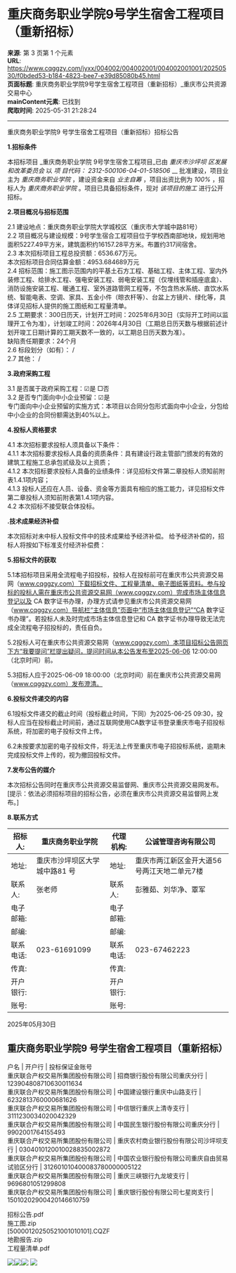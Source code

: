 # 重庆商务职业学院9号学生宿舍工程项目（重新招标）

**来源**: 第 3 页第 1 个元素  
**URL**: https://www.cqggzy.com/jyxx/004002/004002001/004002001001/20250530/f0bded53-b184-4823-bee7-e39d85080b45.html  
**页面标题**: 重庆商务职业学院9号学生宿舍工程项目（重新招标）_重庆市公共资源交易中心  
**mainContent元素**: 已找到  
**爬取时间**: 2025-05-31 21:28:24

---

重庆商务职业学院9 号学生宿舍工程项目（重新招标）招标公告

**1.招标条件**

本招标项目 _重庆商务职业学院 9号学生宿舍工程项目_已由 _重庆市沙坪坝_ _区发展和改革委员会_ 以 _项_ _目代码： 2312-500106-04-01-518506_ __ 批准建设，项目业主为 _重庆商务职业学院_ ，建设资金来自 _业主自筹_ ，项目出资比例为 _100%_ ，招标人为 _重庆商务职业学院_ 。项目已具备招标条件，现对 _该项目的施工_ 进行公开招标。

**2.项目概况与招标范围**

2.1 建设地点：重庆商务职业学院大学城校区（重庆市大学城中路81号）   
2.2 项目概况与建设规模：9号学生宿合工程项目位于学校西南部地块，规划用地面积5227.49平方米，建筑面积约16157.28平方米。布置约317间宿舍。   
2.3 本次招标项目工程总投资额：6536.67万元。   
本次招标项目合同估算金额：4953.684689万元   
2.4 招标范围：施工图示范围内的平基土石方工程、基础工程、主体工程、室内外装修工程、给排水工程、强电安装工程、弱电安装工程（仅埋线管和插座底盒）、消防设施安装工程、暖通工程、室外道路管网工程等，不包含热水系统、直饮水系统、智能电表、空调、家具、五金小件（晾衣杆等）、台盆上方镜片、绿化等，具体详见招标人提供的施工图纸和工程量清单。   
2.5 工期要求：300日历天，计划开工时间：2025年6月30日（实际开工时间以监理开工令为准），计划竣工时间：2026年4月30日（工期总日历天数与根据前述计划开竣工日期计算的工期天数不一致的，以工期总日历天数为准）。   
缺陷责任期要求：24个月   
2.6 标段划分（如有）： /   
2.7 其他： / 

  


**3.政府采购工程**

3.1 是否属于政府采购工程：☑是 □否   
3.2 是否专门面向中小企业预留：☑是   
专门面向中小企业预留的实施方式：本项目以合同分包形式面向中小企业，分包给中小企业的合同份额需达到40%以上。 

**4.投标人资格要求**

4.1 本次招标要求投标人须具备以下条件：   
4.1.1 本次招标要求投标人具备的资质条件：具有建设行政主管部门颁发的有效的建筑工程施工总承包贰级及以上资质；   
4.1.2 本次招标要求投标人具备的业绩条件：详见招标文件第二章投标人须知前附表1.4.1项内容；   
4.1.3 投标人还应在人员、设备、资金等方面具有相应的施工能力，详见招标文件第二章投标人须知前附表第1.4.1项内容。   
4.2 本次招标不接受联合体投标。

**.技术成果经济补偿**

本次招标对未中标人投标文件中的技术成果给予经济补偿。 给予经济补偿的，招标人将按如下标准支付经济补偿费： 

**5.招标文件的获取**

5.1本招标项目采用全流程电子招投标，投标人在投标前可在重庆市公共资源交易网（www.cqggzy.com）下载招标文件、工程量清单、电子图纸等资料。参与投标的投标人需在重庆市公共资源交易网（www.cqggzy.com）完成市场主体信息登记以及 CA 数字证书办理，办理方式请参见重庆市公共资源交易网（www.cqggzy.com）导航栏“主体信息”页面中“市场主体信息登记”“CA 数字证书办理”。若投标人未及时完成市场主体信息登记和 CA 数字证书办理导致无法完成全流程电子招投标的，责任自负。

5.2投标人可在重庆市公共资源交易网（www.cqggzy.com）本项目招标公告网页下方“我要提问”栏提出疑问，提问时间从本公告发布至2025-06-06 12:00:00（北京时间）前。

5.3招标人应于2025-06-09 18:00:00（北京时间）前在重庆市公共资源交易网（www.cqggzy.com）发布澄清。

**6.投标文件递交的内容**

6.1投标文件递交的截止时间（投标截止时间，下同）为2025-06-25 09:30，投标人应当在投标截止时间前，通过互联网使用CA数字证书登录重庆市电子招投标系统，将加密的电子投标文件上传。

6.2未按要求加密的电子投标文件，将无法上传至重庆市电子招投标系统，逾期未完成投标文件上传的，视为撤回投标文件。

**7.发布公告的媒介**

本次招标公告同时在重庆市公共资源交易监督网、重庆市公共资源交易网发布。[提示：依法必须招标项目的招标公告，必须在重庆市公共资源交易监督网上发布。] 

**8.联系方式**

招标人: | 重庆商务职业学院 | 代理机构: |  公诚管理咨询有限公司   
---|---|---|---  
地址: |  重庆市沙坪坝区大学城中路81 号 | 地址: |  重庆市两江新区金开大道56号两江天地二单元7楼  
联系人: |  张老师  | 联系人: |  彭雅茹、刘华净、覃军   
电子邮箱: |  | 电子邮箱: |   
邮编: |  | 邮编: |   
联系电话: |  023-61691099  | 联系电话: |  023-67462223   
传真: |  | 传真: |   
开户银行: |  | 开户银行: |   
账号: |  | 账号: |   
  
2025年05月30日 

  
重庆商务职业学院9 号学生宿舍工程项目（重新招标）  
---  
户名 | 开户行 | 投标保证金账号  
重庆联合产权交易所集团股份有限公司 | 招商银行股份有限公司重庆分行 | 123904808710630011634  
重庆联合产权交易所集团股份有限公司 | 中国建设银行重庆中山路支行 | 6232813760000681626  
重庆联合产权交易所集团股份有限公司 | 中信银行重庆上清寺支行 | 3111230034020042329  
重庆联合产权交易所集团股份有限公司 | 中国民生银行股份有限公司重庆分行 | 9902001764155493  
重庆联合产权交易所集团股份有限公司 | 重庆农村商业银行股份有限公司沙坪坝支行 | 0304010120010028835002872  
重庆联合产权交易所集团股份有限公司 | 中国农业银行股份有限公司重庆自由贸易试验区分行 | 312601010400083780000005122  
重庆联合产权交易所集团股份有限公司 | 重庆三峡银行九龙坡支行 | 9696801051299808  
重庆联合产权交易所集团股份有限公司 | 重庆银行股份有限公司七星岗支行 | 15010202900420146610759  
  
  
  
招标公告.pdf    
施工图.zip    
[50000120250521001010101].CQZF    
地勘报告.zip    
工程量清单.pdf    
  
  
  
  
[![](https://ztb.cqggzy.com/CQTPFrame/css/img/tiwen.png)](http://ztb.cqggzy.com/CQTPFrame/jsgcztbmis2/pages/onlinetiwen/OnLineTiWen_Detail?GongGaoGuid=f0bded53-b184-4823-bee7-e39d85080b45)[![](https://ztb.cqggzy.com/CQTPFrame/css/img/baohan.png)](https://jrfw.cqggzy.com)[![](https://ztb.cqggzy.com/CQTPFrame/css/img/zbgg.png)](https://www.cqggzy.com/bszn/007009/007009005/20191009/8fc81c47-6ef5-4a6f-966c-1360506afdde.html) [![](https://ztb.cqggzy.com/CQTPFrame/css/img/dayi.png)](https://www.cqggzy.com/bszn/007009/007009005/20191009/8fc81c47-6ef5-4a6f-966c-1360506afdde.html)

